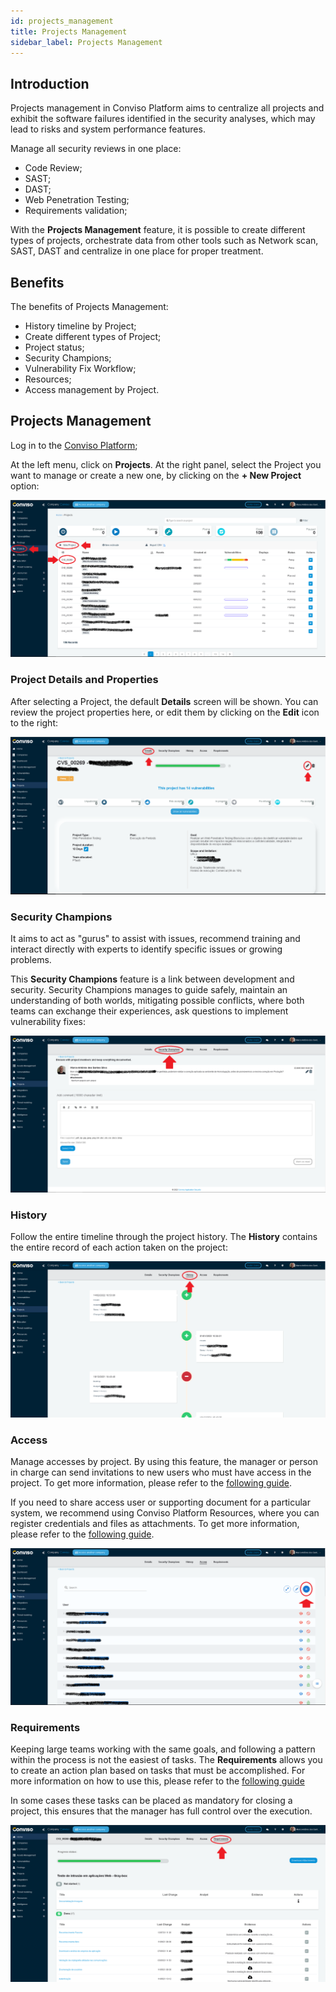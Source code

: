 ```yaml
---
id: projects_management
title: Projects Management
sidebar_label: Projects Management
---
```


## Introduction

Projects management in Conviso Platform aims to centralize all projects and exhibit the software failures identified in the security analyses, which may lead to risks and system performance features.

Manage all security reviews in one place:

- Code Review;
- SAST;
- DAST;
- Web Penetration Testing;
- Requirements validation;

With the **Projects Management** feature, it is possible to create different types of projects, orchestrate data from other tools such as Network scan, SAST, DAST and centralize in one place for proper treatment.

## Benefits

The benefits of Projects Management:

- History timeline by Project;
- Create different types of Project;
- Project status;
- Security Champions;
- Vulnerability Fix Workflow;
- Resources;
- Access management by Project.

## Projects Management

Log in to the [Conviso Platform](https://app.convisoappsec.com);

At the left menu, click on **Projects**. At the right panel, select the Project you want to manage or create a new one, by clicking on the **+ New Project** option:

<div style={{textAlign: 'center'}}>

![img](../../static/img/projects_management-img1.png)

</div>

### Project Details and Properties

After selecting a Project, the default **Details** screen will be shown. You can review the project properties here, or edit them by clicking on the **Edit** icon to the right: 

<div style={{textAlign: 'center'}}>

![img](../../static/img/projects_management-img2.png)

</div>

### Security Champions

It aims to act as "gurus" to assist with issues, recommend training and interact directly with experts to identify specific issues or growing problems.

This **Security Champions** feature is a link between development and security. Security Champions manages to guide safely, maintain an understanding of both worlds, mitigating possible conflicts, where both teams can exchange their experiences, ask questions to implement vulnerability fixes:

<div style={{textAlign: 'center'}}>

![img](../../static/img/projects_management-img3.png)

</div>

### History

Follow the entire timeline through the project history. The **History** contains the entire record of each action taken on the project:

<div style={{textAlign: 'center'}}>

![img](../../static/img/projects_management-img4.png)

</div>

### Access

Manage accesses by project. By using this feature, the manager or person in charge can send invitations to new users who must have access in the project. To get more information, please refer to the [following guide](./user_management).

If you need to share access user or supporting document for a particular system, we recommend using Conviso Platform Resources, where you can register credentials and files as attachments. To get more information, please refer to the [following guide](./resources).

<div style={{textAlign: 'center'}}>

![img](../../static/img/projects_management-img5.png)

</div>

### Requirements

Keeping large teams working with the same goals, and following a pattern within the process is not the easiest of tasks. The **Requirements** allows you to create an action plan based on tasks that must be accomplished. For more information on how to use this, please refer to the [following guide](./requirements)

In some cases these tasks can be placed as mandatory for closing a project, this ensures that the manager has full control over the execution.

<div style={{textAlign: 'center'}}>

![img](../../static/img/projects_management-img6.png)

</div>
